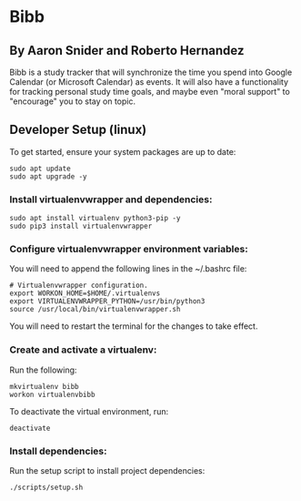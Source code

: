 # Bibb
## By Aaron Snider and Roberto Hernandez

Bibb is a study tracker that will synchronize the time you spend into Google
Calendar (or Microsoft Calendar) as events. It will also have a functionality
for tracking personal study time goals, and maybe even "moral support" to "encourage"
you to stay on topic.

## Developer Setup (linux)
To get started, ensure your system packages are up to date:
```
sudo apt update
sudo apt upgrade -y
```

### Install virtualenvwrapper and dependencies:
```
sudo apt install virtualenv python3-pip -y
sudo pip3 install virtualenvwrapper
```

### Configure virtualenvwrapper environment variables:
You will need to append the following lines in the ~/.bashrc file:
```
# Virtualenvwrapper configuration.
export WORKON_HOME=$HOME/.virtualenvs
export VIRTUALENVWRAPPER_PYTHON=/usr/bin/python3
source /usr/local/bin/virtualenvwrapper.sh
```
You will need to restart the terminal for the changes to take effect.

### Create and activate a virtualenv:
Run the following:
```
mkvirtualenv bibb
workon virtualenvbibb
```

To deactivate the virtual environment, run:
```
deactivate
```

### Install dependencies:
Run the setup script to install project dependencies:
```
./scripts/setup.sh
```
